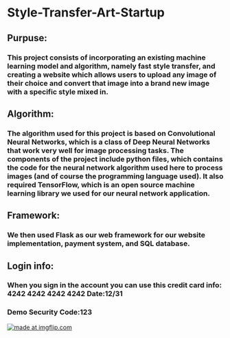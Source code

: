# Style-Transfer-Art-Startup
## Purpuse: 
### This project consists of incorporating an existing machine learning model and algorithm, namely fast style transfer, and creating a website which allows users to upload any image of their choice and convert that image into a brand new image with a specific style mixed in.
## Algorithm:
### The algorithm used for this project is based on Convolutional Neural Networks, which is a class of Deep Neural Networks that work very well for image processing tasks. The components of the project include python files, which contains the code for the neural network algorithm used here to process images (and of course the programming language used). It also required TensorFlow, which is an open source machine learning library we used for our neural network application. 

## Framework:
### We then used Flask as our web framework for our website implementation, payment system, and SQL database. 


## Login info:
### When you sign in the account you can use this credit card info: 4242 4242 4242 4242 Date:12/31 
### Demo Security Code:123

<a href="https://imgflip.com/gif/303agb"><img src="https://i.imgflip.com/303agb.gif" title="made at imgflip.com"/></a>
